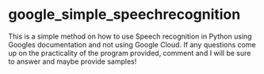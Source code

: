 # google_simple_speechrecognition
This is a simple method on how to use Speech recognition in Python using Googles documentation and not using Google Cloud.
If any questions come up on the practicality of the program provided, comment and I will be sure to answer and maybe provide samples!
